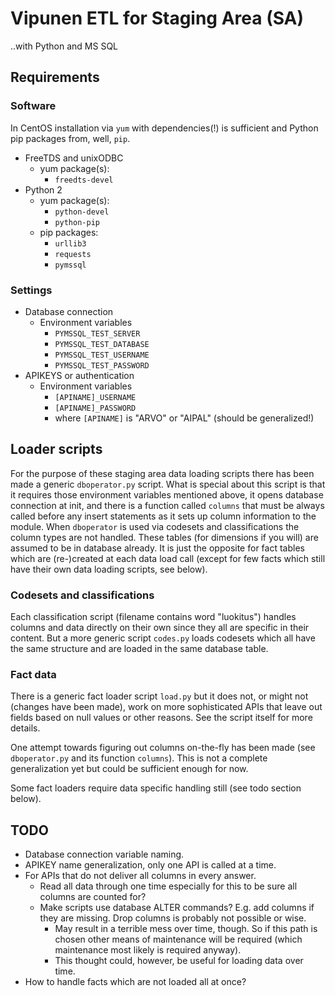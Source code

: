 # Vipunen ETL for Staging Area (SA)

..with Python and MS SQL

## Requirements

### Software
In CentOS installation via `yum` with dependencies(!) is sufficient and Python pip packages from, well, `pip`.
* FreeTDS and unixODBC
  * yum package(s):
    * `freedts-devel`
* Python 2
  * yum package(s):
    * `python-devel`
    * `python-pip`
  * pip packages:
    * `urllib3`
    * `requests`
    * `pymssql`

### Settings
* Database connection
  * Environment variables
    * `PYMSSQL_TEST_SERVER`
    * `PYMSSQL_TEST_DATABASE`
    * `PYMSSQL_TEST_USERNAME`
    * `PYMSSQL_TEST_PASSWORD`
* APIKEYS or authentication
  * Environment variables
    * `[APINAME]_USERNAME`
    * `[APINAME]_PASSWORD`
    * where `[APINAME]` is "ARVO" or "AIPAL" (should be generalized!)

## Loader scripts

For the purpose of these staging area data loading scripts there has been made a generic `dboperator.py` script. What is special about this script is that it requires those environment variables mentioned above, it opens database connection at init, and there is a function called `columns` that must be always called before any insert statements as it sets up column information to the module. When `dboperator` is used via codesets and classifications the column types are not handled. These tables (for dimensions if you will) are assumed to be in database already. It is just the opposite for fact tables which are (re-)created at each data load call (except for few facts which still have their own data loading scripts, see below).

### Codesets and classifications

Each classification script (filename contains word "luokitus") handles columns and data directly on their own since they all are specific in their content. But a more generic script `codes.py` loads codesets which all have the same structure and are loaded in the same database table.

### Fact data

There is a generic fact loader script `load.py` but it does not, or might not (changes have been made), work on more sophisticated APIs that leave out fields based on null values or other reasons. See the script itself for more details.

One attempt towards figuring out columns on-the-fly has been made (see `dboperator.py` and its function `columns`). This is not a complete generalization yet but could be sufficient enough for now.

Some fact loaders require data specific handling still (see todo section below).

## TODO
* Database connection variable naming.
* APIKEY name generalization, only one API is called at a time.
* For APIs that do not deliver all columns in every answer.
  * Read all data through one time especially for this to be sure all columns are counted for?
  * Make scripts use database ALTER commands? E.g. add columns if they are missing. Drop columns is probably not possible or wise.
    * May result in a terrible mess over time, though. So if this path is chosen other means of maintenance will be required (which maintenance most likely is required anyway).
    * This thought could, however, be useful for loading data over time.
* How to handle facts which are not loaded all at once?
